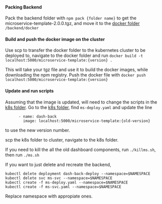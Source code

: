 #### Packing Backend
Pack the backend folder with `npm pack {folder name}` to get the microservice-template-2.0.0.tgz, and move it to the [docker folder](/backend/docker) `/backend/docker`

#### Build and push the docker image on the cluster
Use scp to transfer the docker folder to the kubernetes cluster to be deployed to, navigate to the docker folder and run
`docker build -t localhost:5000/microservice-template:{version} .`

This will take your tgz file and use it to build the docker images, while downloading the npm registry. Push the docker file with 
`docker push localhost:5000/microservice-template:{version}`

#### Update and run scripts
Assuming that the image is updated, will need to change the scripts in the [k8s folder](/k8s). Go to the [k8s folder](/k8s), find `ms-deploy.yaml` and update the line
```
      - name: dash-back
        image: localhost:5000/microservice-template:{old-version}
```
to use the new version number.

scp the k8s folder to cluster, navigate to the k8s folder.

If you need to kill the all the old dashboard components, run
`./killms.sh`, then run `./ms.sh`

If you want to just delete and recreate the backend,
```
kubectl delete deployment dash-back-deploy --namespace=$NAMESPACE
kubectl delete svc ms-svc --namespace=$NAMESPACE
kubectl create -f ms-deploy.yaml --namespace=$NAMESPACE
kubectl create -f ms-svc.yaml --namespace=$NAMESPACE
```
Replace namespace with appropiate ones.
